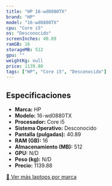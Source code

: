 ```yaml
---
title: "HP 16-wd0880TX"
brand: "HP"
model: "16-wd0880TX"
cpu: "Core i5"
os: "Desconocido"
screenInches: 40.89
ramGB: 16
storageMB: 512
gpu: ""
weightKg: null
price: 1139.88
tags: ["HP", "Core i5", "Desconocido"]
---
```

## Especificaciones

- **Marca:** HP
- **Modelo:** 16-wd0880TX
- **Procesador:** Core i5
- **Sistema Operativo:** Desconocido
- **Pantalla (pulgadas):** 40.89
- **RAM (GB):** 16
- **Almacenamiento (MB):** 512
- **GPU:** N/D
- **Peso (kg):** N/D
- **Precio:** 1139.88

[:rocket: Ver más laptops por marca](/brand/hp)

